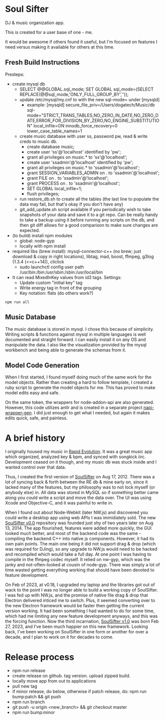 Soul Sifter
===========

DJ & music organization app.

This is created for a user base of one - me.

It would be awesome if others found it useful, but I'm focused on features I need versus making it available for others at this time.

Fresh Build Instructions
------------------------
Presteps:
* create mysql db
  * SELECT @@GLOBAL.sql_mode; SET GLOBAL sql_mode=(SELECT REPLACE(@@sql_mode,'ONLY_FULL_GROUP_BY',''));
  * update /etc/mysql/my.cnf to with the new sql-mode= under [mysqld]
    * example: [mysqld]
      secure_file_priv=/Users/dogatech/Music/db
      sql-mode="STRICT_TRANS_TABLES,NO_ZERO_IN_DATE,NO_ZERO_DATE,ERROR_FOR_DIVISION_BY_ZERO,NO_ENGINE_SUBSTITUTION"
      local_infile=ON
      innodb_force_recovery=0
      lower_case_table_names=1
  * create music database with user ss, password pw, read & write creds to music db.
    * create database music;
    * create user 'ss'@'localhost' identified by 'pw';
    * grant all privileges on music.* to 'ss'@'localhost';
    * create user 'ssadmin'@'localhost' identified by 'pw';
    * grant all privileges on music.* to 'ssadmin'@'localhost';
    * grant SESSION_VARIABLES_ADMIN on *.* to 'ssadmin'@'localhost';
    * grant FILE on *.* to 'ssadmin'@'localhost';
    * grant PROCESS on *.* to 'ssadmin'@'localhost';
    * SET GLOBAL local_infile=1;
    * flush privileges;
  * run restore_db.sh to create all the tables (the last line to populate the data may fail, but that's okay if you don't have any)
  * git_add_update.sh script available if you periodically wish to take snapshots of your data and save it to a git repo. Can be really handy to take a backup using it before running any scripts on the db, and then git diff allows for a good comparison to make sure changes are expected.
* (to build) install npm modules
  * global: node-gyp
  * locally with npm install
* required libs (brew install): mysql-connector-c++ (no brew; just download & copy in right locations), libtag, mad, boost, ffmpeg, g3log (1.3.4 (<=c++14)), cliclick
  * sudo launchctl config user path /usr/bin:/bin:/usr/sbin:/sbin:/usr/local/bin
* It can read MixedInKey values from id3 tags. Settings:
  * Update custom "initial key" tag
  * Write energy tag in front of the grouping
  * Key notation: flats (do others work?)

```
npm run all
```

Music Database
--------------
The music database is stored in mysql. I chose this because of simplicity. Writing scripts & functions against mysql in multiple languages is well documented and straight forward. I can easily install it on any OS and manipulate the data. I also like the visualization provided by the mysql workbench and being able to generate the schemas from it.

Model Code Generation
---------------------
When I first started, I found myself doing much of the same work for the model objects. Rather than creating a hard to follow template, I created a ruby script to generate the model objects for me. This has proved to make model edits easy and safe.

On the same token, the wrappers for node-addon-api are also generated. However, this code utilizes antlr and is created in a separate project [napi-wrapper-gen](https://github.com/broken/napi-wrapper-gen). I did just enough to get what I needed, but again it makes edits quick, safe, and painless.


A brief history
===============

I originally housed my music in [Rapid Evolution](https://en.wikipedia.org/wiki/Rapid_Evolution). It was a great music app which organized, analyzed key & bpm, and synced with songkick iirc. Development ceased on it though, and my music db was stuck inside and I wanted control over that data.

Thus, I created the first version of [SoulSifter](https://github.com/broken/soul-sifter) on Aug 17, 2012. There was a lot of syncing back & forth between the RE db & mine early on, since it lacked many of the features, but my philosophy was to not lock myself (or anybody else) in. All data was stored in MySQL so if something better came along you could write a script and move the data over. The UI was using Xcode and Objective-C, and it was painful to write in.

When I found out about Node-Webkit (later NW.js) and discovered you could write a desktop app using web APIs I was immidiately sold. The new [SoulSifter v0.0](https://github.com/broken/soulsifter) repository was founded just shy of two years later on Aug 13, 2014. The app flourished, features were added more quickly, the GUI looked much better, and most of the backend code was the same - compiling the backend C++ into native js components. However, it had its own pain points. The main one being it did not support drag & drop (which was required for DJing), so any upgrade to NW.js would need to be hacked and recompiled which would take a full day. At one point I was having to compile in the ffmpeg codec myself. It relied on nw-gyp, which was the janky and not-often-looked at cousin of node-gyp. There was simply a lot of time wasted getting everything working that should have been devoted to feature development.

On Feb of 2023, at v0.18, I upgraded my laptop and the libraries got out of wack to the point I was no longer able to build a working copy of SoulSifter. I was fed up with NW.js, and the promise of native file drag & drop that Electron delivered inticed me to switch. Plus, it seemed converting over to the new Electron framework would be faster then getting the current version working. It had been something I had wanted to do for some time, which had me limiting any new feature development anyways, and this was the forcing function. Now the third incarnation, [SoulSifter v1.0](https://github.com/broken/soulsifter-e) was born Feb 27, 2023, and I've been much happier on this new framework. Looking back, I've been working on SoulSifter in one form or another for over a decade, and I plan to work on it for decades to come.


Release process
===============
* npm run release
* create release on github. tag version. upload zipped build.
* locally move app from out to applications
* pull new tag
* if minor release, do below, otherwise if patch release, do: npm run bump:patch && git push
* npm run branch
* git push -u origin <new_branch> && git checkout master
* npm run bump:minor
